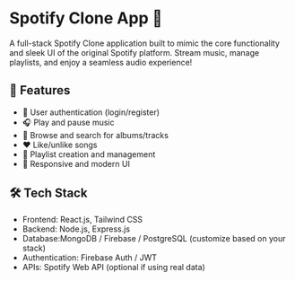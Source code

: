 # Spotify Clone App 🎵

A full-stack Spotify Clone application built to mimic the core functionality and sleek UI of the original Spotify platform. Stream music, manage playlists, and enjoy a seamless audio experience!

## 🚀 Features

- 🔐 User authentication (login/register)
- 🎧 Play and pause music
- 📁 Browse and search for albums/tracks
- ❤️ Like/unlike songs
- 🎵 Playlist creation and management
- 🎨 Responsive and modern UI

## 🛠️ Tech Stack

- Frontend: React.js, Tailwind CSS
- Backend: Node.js, Express.js
- Database:MongoDB / Firebase / PostgreSQL (customize based on your stack)
- Authentication: Firebase Auth / JWT
- APIs: Spotify Web API (optional if using real data)



